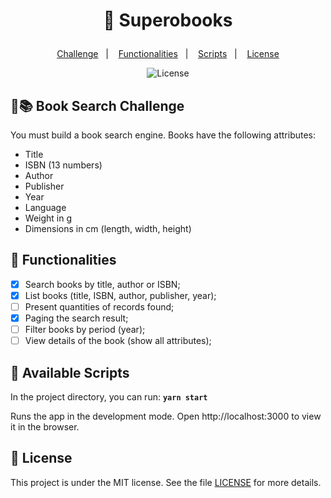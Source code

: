 
# <p align="center"> :orange_book: Superobooks </p>

<p align="center">
<a href="#mag_right-books-book-search-challenge">Challenge</a>&nbsp;&nbsp;&nbsp;|&nbsp;&nbsp;&nbsp;
<a href="#memo-functionalities">Functionalities</a>&nbsp;&nbsp;&nbsp;|&nbsp;&nbsp;&nbsp;
<a href="#round_pushpin-available-scripts">Scripts</a>&nbsp;&nbsp;&nbsp;|&nbsp;&nbsp;&nbsp; 
<a href="#memo-licence">License</a>
</p>

<p align="center">
  <img alt="License" src="https://img.shields.io/static/v1?label=license&message=MIT&color=7159c1&labelColor=000000">
</p>



## :mag_right::books: Book Search Challenge

You must build a book search engine.
Books have the following attributes:
- Title
- ISBN (13 numbers)
- Author
- Publisher
- Year
- Language
- Weight in g
- Dimensions in cm (length, width,
height)

## :memo: Functionalities
- [x] Search books by title, author or ISBN;
- [x] List books (title, ISBN, author, publisher, year);
- [ ] Present quantities of records found;
- [x] Paging the search result;
- [ ] Filter books by period (year);
- [ ] View details of the book (show all attributes);

## :round_pushpin: Available Scripts

In the project directory, you can run:
**`yarn start`**

Runs the app in the development mode.
Open http://localhost:3000 to view it in the browser.

## :memo: License
This project is under the MIT license. See the file [LICENSE](LICENSE.md) for more details.